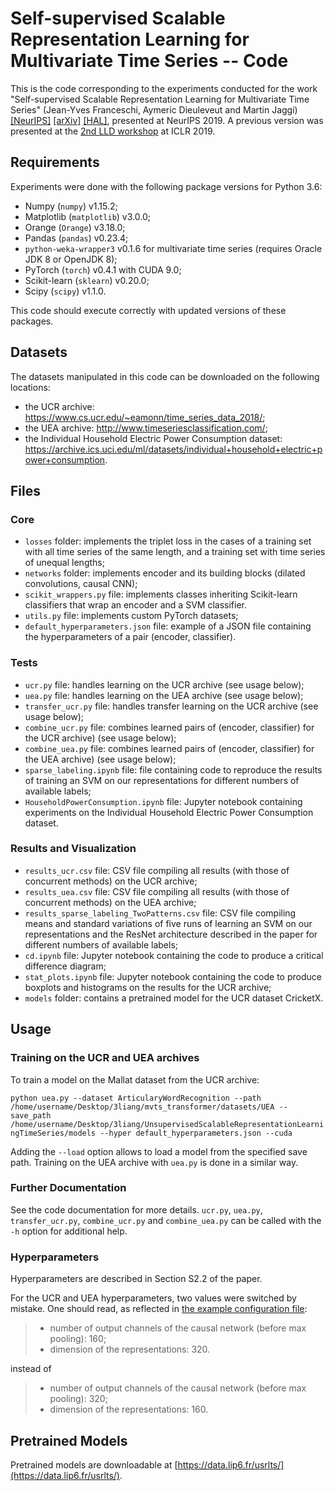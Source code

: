 # Self-supervised Scalable Representation Learning for Multivariate Time Series -- Code

This is the code corresponding to the experiments conducted for the work "Self-supervised Scalable Representation Learning for Multivariate Time Series" (Jean-Yves Franceschi, Aymeric Dieuleveut and Martin Jaggi) [[NeurIPS]](https://papers.nips.cc/paper/8713-unsupervised-scalable-representation-learning-for-multivariate-time-series) [[arXiv]](https://arxiv.org/abs/1901.10738) [[HAL]](https://hal.archives-ouvertes.fr/hal-01998101), presented at NeurIPS 2019.
A previous version was presented at the [2nd LLD workshop](https://lld-workshop.github.io/) at ICLR 2019.

## Requirements

Experiments were done with the following package versions for Python 3.6:
 - Numpy (`numpy`) v1.15.2;
 - Matplotlib (`matplotlib`) v3.0.0;
 - Orange (`Orange`) v3.18.0;
 - Pandas (`pandas`) v0.23.4;
 - `python-weka-wrapper3` v0.1.6 for multivariate time series (requires Oracle JDK 8 or OpenJDK 8);
 - PyTorch (`torch`) v0.4.1 with CUDA 9.0;
 - Scikit-learn (`sklearn`) v0.20.0;
 - Scipy (`scipy`) v1.1.0.

This code should execute correctly with updated versions of these packages.

## Datasets

The datasets manipulated in this code can be downloaded on the following locations:
 - the UCR archive: https://www.cs.ucr.edu/~eamonn/time_series_data_2018/;
 - the UEA archive: http://www.timeseriesclassification.com/;
 - the Individual Household Electric Power Consumption dataset:
   https://archive.ics.uci.edu/ml/datasets/individual+household+electric+power+consumption.

## Files

### Core

 - `losses` folder: implements the triplet loss in the cases of a training set
   with all time series of the same length, and a training set with time series
   of unequal lengths;
 - `networks` folder: implements encoder and its building blocks (dilated
   convolutions, causal CNN);
 - `scikit_wrappers.py` file: implements classes inheriting Scikit-learn
   classifiers that wrap an encoder and a SVM classifier.
 - `utils.py` file: implements custom PyTorch datasets;
 - `default_hyperparameters.json` file: example of a JSON file containing the
   hyperparameters of a pair (encoder, classifier).

### Tests

 - `ucr.py` file: handles learning on the UCR archive (see usage below);
 - `uea.py` file: handles learning on the UEA archive (see usage below);
 - `transfer_ucr.py` file: handles transfer learning on the UCR archive (see
   usage below);
 - `combine_ucr.py` file: combines learned pairs of (encoder, classifier) for
   the UCR archive) (see usage below);
 - `combine_uea.py` file: combines learned pairs of (encoder, classifier) for
   the UEA archive) (see usage below);
 - `sparse_labeling.ipynb` file: file containing code to reproduce the results
   of training an SVM on our representations for different numbers of available
   labels;
 - `HouseholdPowerConsumption.ipynb` file: Jupyter notebook containing
   experiments on the Individual Household Electric Power Consumption dataset.

### Results and Visualization

 - `results_ucr.csv` file: CSV file compiling all results (with those of
   concurrent methods) on the UCR archive;
 - `results_uea.csv` file: CSV file compiling all results (with those of
   concurrent methods) on the UEA archive;
 - `results_sparse_labeling_TwoPatterns.csv` file: CSV file compiling means and
   standard variations of five runs of learning an SVM on our representations
   and the ResNet architecture described in the paper for different numbers
   of available labels;
 - `cd.ipynb` file: Jupyter notebook containing the code to produce a critical
   difference diagram;
 - `stat_plots.ipynb` file: Jupyter notebook containing the code to produce
   boxplots and histograms on the results for the UCR archive;
 - `models` folder: contains a pretrained model for the UCR dataset CricketX.

## Usage

### Training on the UCR and UEA archives

To train a model on the Mallat dataset from the UCR archive:

`python uea.py --dataset ArticularyWordRecognition --path /home/username/Desktop/3liang/mvts_transformer/datasets/UEA --save_path /home/username/Desktop/3liang/UnsupervisedScalableRepresentationLearningTimeSeries/models --hyper default_hyperparameters.json --cuda`

Adding the `--load` option allows to load a model from the specified save path.
Training on the UEA archive with `uea.py` is done in a similar way.

### Further Documentation

See the code documentation for more details. `ucr.py`, `uea.py`,
`transfer_ucr.py`, `combine_ucr.py` and `combine_uea.py` can be called with the
`-h` option for additional help.

### Hyperparameters

Hyperparameters are described in Section S2.2 of the paper.

For the UCR and UEA hyperparameters, two values were switched by mistake.
One should read, as reflected in [the example configuration file](default_hyperparameters.json):
> - number of output channels of the causal network (before max pooling): 160;
> - dimension of the representations: 320.
>
instead of
> - number of output channels of the causal network (before max pooling): 320;
> - dimension of the representations: 160.

## Pretrained Models

Pretrained models are downloadable at [https://data.lip6.fr/usrlts/](https://data.lip6.fr/usrlts/).
